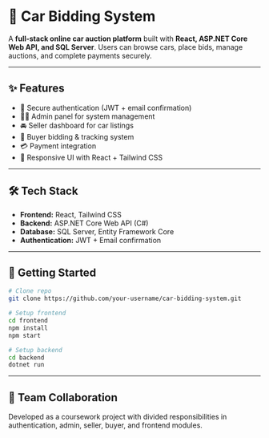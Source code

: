 # 🚗 Car Bidding System

A **full-stack online car auction platform** built with **React, ASP.NET Core Web API, and SQL Server**. Users can browse cars, place bids, manage auctions, and complete payments securely.

---

## ✨ Features

- 🔑 Secure authentication (JWT + email confirmation)
- 👨‍💼 Admin panel for system management
- 🚘 Seller dashboard for car listings
- 🛒 Buyer bidding & tracking system
- 💳 Payment integration
- 🎨 Responsive UI with React + Tailwind CSS

---

## 🛠️ Tech Stack

- **Frontend:** React, Tailwind CSS
- **Backend:** ASP.NET Core Web API (C#)
- **Database:** SQL Server, Entity Framework Core
- **Authentication:** JWT + Email confirmation

---

## 🚀 Getting Started

```bash
# Clone repo
git clone https://github.com/your-username/car-bidding-system.git

# Setup frontend
cd frontend
npm install
npm start

# Setup backend
cd backend
dotnet run
```

---

## 👥 Team Collaboration

Developed as a coursework project with divided responsibilities in authentication, admin, seller, buyer, and frontend modules.
